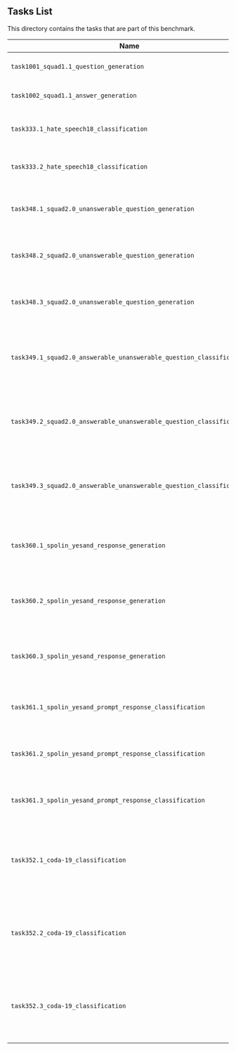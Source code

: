 ## Tasks List 

This directory contains the tasks that are part of this benchmark. 


Name | Summary | Category
---- | ----------- | --------
`task1001_squad1.1_question_generation` | Generating guestions (based on SQuAD 1.1) | Question Generation  
`task1002_squad1.1_answer_generation` | Generating answers to SQuAD 1.1 questions | Answer Generation
`task333.1_hate_speech18_classification` | Classify the given English statement as hateful or non-hateful | Classification
`task333.2_hate_speech18_classification` | Classify the given English statement as hateful or non-hateful | Classification
`task348.1_squad2.0_unanswerable_question_generation` | Given a passage, construct questions that cannot be answered directly from the passage | Unanswerable Question Generation
`task348.2_squad2.0_unanswerable_question_generation` | Given a passage, construct questions that cannot be answered directly from the passage | Unanswerable Question Generation
`task348.3_squad2.0_unanswerable_question_generation` | Given a passage, construct questions that cannot be answered directly from the passage | Unanswerable Question Generation
`task349.1_squad2.0_answerable_unanswerable_question_classification` | Given a passage, output True or False based on whether the answer to a given question can be inferred from the passsage or not | Classification
`task349.2_squad2.0_answerable_unanswerable_question_classification` | Given a passage, output True or False based on whether the answer to a given question can be inferred from the passsage or not | Classification
`task349.3_squad2.0_answerable_unanswerable_question_classification` | Given a passage, output True or False based on whether the answer to a given question can be inferred from the passsage or not | Classification
`task360.1_spolin_yesand_response_generation` | Given a statement, generate an output that is in agreement with the description input of the form 'yes, and'. | Classification
`task360.2_spolin_yesand_response_generation` | Given a statement, generate an output that is in agreement with the description input of the form 'yes, and'. | Classification
`task360.3_spolin_yesand_response_generation` | Given a statement, generate an output that is in agreement with the description input of the form 'yes, and'. | Classification
`task361.1_spolin_yesand_prompt_response_classification` | Gievn a statement and response, determine if the response is in the form 'yes, and'.  | Classification
`task361.2_spolin_yesand_prompt_response_classification` | Gievn a statement and response, determine if the response is in the form 'yes, and'. | Classification
`task361.3_spolin_yesand_prompt_response_classification` | Gievn a statement and response, determine if the response is in the form 'yes, and'. | Classification
`task352.1_coda-19_classification` | Given a research paragraph, determine each sentence as one of Background, Purpose, Method, Finding/Contribution, or Other | Text Generation
`task352.2_coda-19_classification` | Given a research paragraph, determine each statement as one of Background, Purpose, Method, Finding/Contribution, or Other | Text Generation
`task352.3_coda-19_classification` | Given a research paragraph, determine each statement as one of Background, Purpose, Method, Finding/Contribution, or Other | Text Generation

